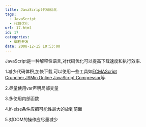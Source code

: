 ```yaml
---
title: JavaScript代码优化
tags:
  - JavaScript
  - 代码优化
url: 17.html
id: 17
categories:
  - 编程开发
date: 2008-12-15 10:53:00
---
```


JavaScript是一种解释性语言,对代码优化可以提高下载速度和执行效率.

1.减少代码体积,加快下载,可以使用一些工具如[ECMAScript Cruncher](http://www.saltstorm.net/downloads/esc/ESC.zip),[JSMin](http://www.crockford.com/javascript/jsmin.zip),[Online JavaScript Compressor](http://javascriptcompressor.com/)等.

2.尽量使用var声明局部变量

3.多使用内部函数

4.if-else条件应把可能性最大的放到前面

5.对DOM的操作应尽量减少